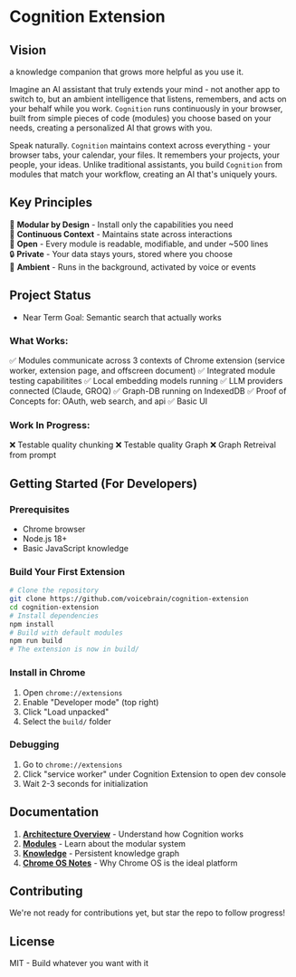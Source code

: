 # Cognition Extension
## Vision
a knowledge companion that grows more helpful as you use it.

Imagine an AI assistant that truly extends your mind - not another app to switch to, but an ambient intelligence that listens, remembers, and acts on your behalf while you work. `Cognition` runs continuously in your browser, built from simple pieces of code (modules) you choose based on your needs, creating a personalized AI that grows with you.

Speak naturally. `Cognition` maintains context across everything - your browser tabs, your calendar, your files. It remembers your projects, your people, your ideas. Unlike traditional assistants, you build `Cognition` from modules that match your workflow, creating an AI that's uniquely yours.
## Key Principles
🎯 **Modular by Design** - Install only the capabilities you need  
🧠 **Continuous Context** - Maintains state across interactions   
🔧 **Open** - Every module is readable, modifiable, and under ~500 lines  
🔒 **Private** - Your data stays yours, stored where you choose  
🚀 **Ambient** - Runs in the background, activated by voice or events  

## Project Status
- Near Term Goal: Semantic search that actually works
### What Works:
✅ Modules communicate across 3 contexts of Chrome extension (service worker, extension page, and offscreen document)
✅ Integrated module testing capabilitites
✅ Local embedding models running
✅ LLM providers connected (Claude, GROQ)
✅ Graph-DB running on IndexedDB
✅ Proof of Concepts for: OAuth, web search, and api
✅ Basic UI
### Work In Progress:
❌ Testable quality chunking
❌ Testable quality Graph 
❌ Graph Retreival from prompt 

## Getting Started (For Developers)
### Prerequisites
- Chrome browser
- Node.js 18+
- Basic JavaScript knowledge
### Build Your First Extension
```bash
# Clone the repository
git clone https://github.com/voicebrain/cognition-extension
cd cognition-extension
# Install dependencies
npm install
# Build with default modules
npm run build
# The extension is now in build/
```
### Install in Chrome
1. Open `chrome://extensions`
2. Enable "Developer mode" (top right)
3. Click "Load unpacked"
4. Select the `build/` folder
### Debugging
1. Go to `chrome://extensions`
2. Click "service worker" under Cognition Extension to open dev console
3. Wait 2-3 seconds for initialization
## Documentation 
1. **[Architecture Overview](./Architecture.md)** - Understand how Cognition works
2. **[Modules](./Modules.md)** - Learn about the modular system
3. **[Knowledge](./Knowledge.md)** - Persistent knowledge graph
4. **[Chrome OS Notes](./Chrome%20OS.md)** - Why Chrome OS is the ideal platform
## Contributing
We're not ready for contributions yet, but star the repo to follow progress!
## License
MIT - Build whatever you want with it